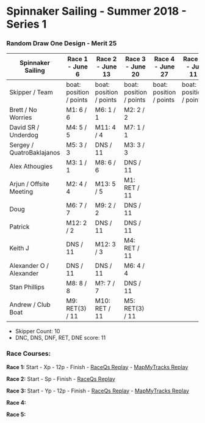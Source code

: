# Spinnaker Sailing - Summer 2018 - Series 1
### Random Draw One Design - Merit 25

| Spinnaker Sailing | Race 1 - June 6 | Race 2 - June 13 | Race 3 - June 20 | Race 4 - June 27 | Race 5 - Jul 11 | Series Points | Final Series Points |
| --- | --- | --- | --- | --- | --- | --- | --- |
| Skipper / Team | boat: position / points | boat: position / points | boat: position / points | boat: position / points | boat: position / points | | Best 4 Races |
| Brett / No Worries | M1: 6 / 6 | M6: 1 / 1 | M2: 2 / 2 | | | 9 | |
| David SR / Underdog | M4: 5 / 5 | M11: 4 / 4 | M7: 1 / 1 | | | 10 | |
| Sergey / QuatroBaklajanos | M5: 3 / 3 | DNS / 11 | M3: 3 / 3 | | | 17 | |
| Alex Athougies | M3: 1 / 1 | M8: 6 / 6 | DNS / 11 | | | 18 | |
| Arjun / Offsite Meeting | M2: 4 / 4 | M13: 5 / 5 | M1: RET / 11 | | | 20 | |
| Doug | M6: 7 / 7 | M9: 2 / 2 | DNS / 11 | | | 20 | |
| Patrick | M12: 2 / 2 | DNS / 11 | DNS / 11 | | | 24 | |
| Keith J | DNS / 11 | M12: 3 / 3 | M4: RET / 11 | | | 25 | |
| Alexander O / Alexander | DNS / 11 | DNS / 11 | M6: 4 / 4 | | | 26 | |
| Stan Phillips | M8: 8 / 8 | M?: 7 / 7 | DNS / 11 | | | 26 | |
| Andrew / Club Boat | M9: RET(3) / 11 | M10: RET / 11 | M5: RET(3) / 11 | | | 33 | |


* Skipper Count: 10
* DNC, DNS, DNF, RET, DNE score: 11


### Race Courses:

**Race 1:** Start - Xp - 12p - Finish - [RaceQs Replay](http://raceqs.com/regattas/64373?eventId=69586) - [MapMyTracks Replay](http://www.mapmytracks.com/explore/activity/2859068)

**Race 2:** Start - Sp - Finish - [RaceQs Replay](http://raceqs.com/regattas/64373?eventId=69587)

**Race 3:** Start - Yp - 12p - Finish - [RaceQs Replay](http://raceqs.com/regattas/64373?eventId=69588) - [MapMyTracks Replay](http://www.mapmytracks.com/explore/activity/2878507)

**Race 4:** 

**Race 5:** 


